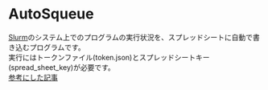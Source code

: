# AutoSqueue
[Slurm](https://ja.wikipedia.org/wiki/Slurm_Workload_Manager)のシステム上でのプログラムの実行状況を、スプレッドシートに自動で書き込むプログラムです。<br>
実行にはトークンファイル(token.json)とスプレッドシートキー(spread_sheet_key)が必要です。<br>
[参考にした記事](https://qiita.com/164kondo/items/eec4d1d8fd7648217935)

